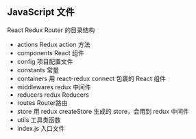 ## JavaScript 文件

React Redux Router 的目录结构

* actions       Redux action 方法
* components    React 组件
* config        项目配置文件
* constants     常量
* containers    用 react-redux connect 包裹的 React 组件
* middlewares   redux 中间件
* reducers      redux Reducers
* routes        Router路由
* store         用 redux createStore 生成的 store，会用到 redux 中间件
* utils         工具类函数
* index.js      入口文件
